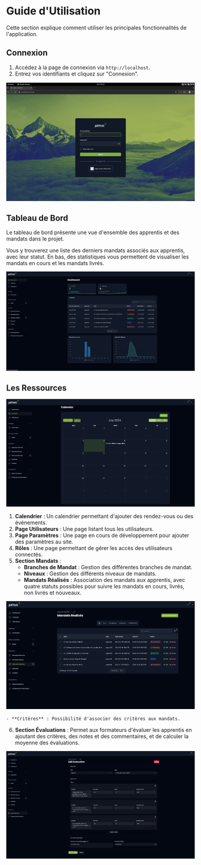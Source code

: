 # Guide d'Utilisation

Cette section explique comment utiliser les principales fonctionnalités de l'application.

## Connexion

1. Accédez à la page de connexion via `http://localhost`.
2. Entrez vos identifiants et cliquez sur "Connexion".

![img.png](img/login.png)

## Tableau de Bord

Le tableau de bord présente une vue d'ensemble des apprentis et des mandats dans le projet.

Vous y trouverez une liste des derniers mandats associés aux apprentis, avec leur statut. En bas, des statistiques vous permettent de visualiser les mandats en cours et les mandats livrés.

![img.png](img/dashboard.png)

## Les Ressources

![img.png](img/calender.png)

1. **Calendrier** : Un calendrier permettant d'ajouter des rendez-vous ou des événements.
2. **Page Utilisateurs** : Une page listant tous les utilisateurs.
3. **Page Paramètres** : Une page en cours de développement pour ajouter des paramètres au site.
4. **Rôles** : Une page permettant de gérer les accès des utilisateurs connectés.
5. **Section Mandats** :
    - **Branches de Mandat** : Gestion des différentes branches de mandat.
    - **Niveaux** : Gestion des différents niveaux de mandats.
    - **Mandats Réalisés** : Association des mandats aux apprentis, avec quatre statuts possibles pour suivre les mandats en cours, livrés, non livrés et nouveaux.

![img.png](img/status.png)

    - **Critères** : Possibilité d'associer des critères aux mandats.

6. **Section Évaluations** : Permet aux formateurs d'évaluer les apprentis en ajoutant des critères, des notes et des commentaires, et de calculer la moyenne des évaluations.

![img.png](img/evaluation.png)
